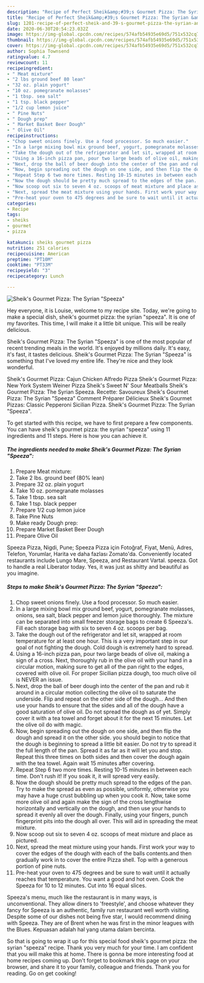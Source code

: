 ```yaml
---
description: "Recipe of Perfect Sheik&amp;#39;s Gourmet Pizza: The Syrian &amp;#34;Speeza&amp;#34;"
title: "Recipe of Perfect Sheik&amp;#39;s Gourmet Pizza: The Syrian &amp;#34;Speeza&amp;#34;"
slug: 1201-recipe-of-perfect-sheik-and-39-s-gourmet-pizza-the-syrian-and-34-speeza-and-34
date: 2020-06-30T20:54:23.032Z
image: https://img-global.cpcdn.com/recipes/574afb54935e69d5/751x532cq70/sheiks-gourmet-pizza-the-syrian-speeza-recipe-main-photo.jpg
thumbnail: https://img-global.cpcdn.com/recipes/574afb54935e69d5/751x532cq70/sheiks-gourmet-pizza-the-syrian-speeza-recipe-main-photo.jpg
cover: https://img-global.cpcdn.com/recipes/574afb54935e69d5/751x532cq70/sheiks-gourmet-pizza-the-syrian-speeza-recipe-main-photo.jpg
author: Sophia Townsend
ratingvalue: 4.7
reviewcount: 11
recipeingredient:
- " Meat mixture"
- "2 lbs ground beef 80 lean"
- "32 oz. plain yogurt"
- "10 oz. pomegranate molasses"
- "1 tbsp. sea salt"
- "1 tsp. black pepper"
- "1/2 cup lemon juice"
- " Pine Nuts"
- " Dough prep"
- " Market Basket Beer Dough"
- " Olive Oil"
recipeinstructions:
- "Chop sweet onions finely. Use a food processor. So much easier."
- "In a large mixing bowl mix ground beef, yogurt, pomegranate molasses, onions, sea salt, black pepper and lemon juice thoroughly. The mixture can be separated into small freezer storage bags to create 6 Speeza&#39;s. Fill each storage bag with six to seven 4 oz. scoops per bag."
- "Take the dough out of the refrigerator and let sit, wrapped at room temperature for at least one hour. This is a very important step in our goal of not fighting the dough. Cold dough is extremely hard to spread."
- "Using a 16-inch pizza pan, pour two large beads of olive oil, making a sign of a cross. Next, thoroughly rub in the olive oil with your hand in a circular motion, making sure to get all of the pan right to the edges, covered with olive oil. For proper Sicilian pizza dough, too much olive oil is NEVER an issue."
- "Next, drop the ball of beer dough into the center of the pan and rub it around in a circular motion collecting the olive oil to saturate the underside. Flip and repeat on the other side of the dough... And then use your hands to ensure that the sides and all of the dough have a good saturation of olive oil. Do not spread the dough as of yet. Simply cover it with a tea towel and forget about it for the next 15 minutes. Let the olive oil do with magic."
- "Now, begin spreading out the dough on one side, and then flip the dough and spread it on the other side. you should begin to notice that the dough is beginning to spread a little bit easier. Do not try to spread it the full length of the pan. Spread it as far as it will let you and stop. Repeat this three times on both sides and then cover the dough again with the tea towel. Again wait 15 minutes after covering."
- "Repeat Step 6 two more times. Resting 10-15 minutes in between each time. Don&#39;t rush it! If you soak it, it will spread very easily."
- "Now the dough should be pretty much spread to the edges of the pan. Try to make the spread as even as possible, uniformly, otherwise you may have a huge crust bubbling up when you cook it. Now, take some more olive oil and again make the sign of the cross lengthwise horizontally and vertically on the dough, and then use your hands to spread it evenly all over the dough. Finally, using your fingers, punch fingerprint pits into the dough all over. This will aid in spreading the meat mixture."
- "Now scoop out six to seven 4 oz. scoops of meat mixture and place as pictured."
- "Next, spread the meat mixture using your hands. First work your way to cover the edges of the dough with each of the balls contents.and then gradually work in to cover the entire Pizza shell. Top with a generous portion of pine nuts."
- "Pre-heat your oven to 475 degrees and be sure to wait until it actually reaches that temperature. You want a good and hot oven. Cook the Speeza for 10 to 12 minutes. Cut into 16 equal slices."
categories:
- Recipe
tags:
- sheiks
- gourmet
- pizza

katakunci: sheiks gourmet pizza 
nutrition: 251 calories
recipecuisine: American
preptime: "PT10M"
cooktime: "PT33M"
recipeyield: "3"
recipecategory: Lunch

---
```



![Sheik&#39;s Gourmet Pizza: The Syrian &#34;Speeza&#34;](https://img-global.cpcdn.com/recipes/574afb54935e69d5/751x532cq70/sheiks-gourmet-pizza-the-syrian-speeza-recipe-main-photo.jpg)

Hey everyone, it is Louise, welcome to my recipe site. Today, we're going to make a special dish, sheik&#39;s gourmet pizza: the syrian &#34;speeza&#34;. It is one of my favorites. This time, I will make it a little bit unique. This will be really delicious.

Sheik&#39;s Gourmet Pizza: The Syrian &#34;Speeza&#34; is one of the most popular of recent trending meals in the world. It's enjoyed by millions daily. It's easy, it's fast, it tastes delicious. Sheik&#39;s Gourmet Pizza: The Syrian &#34;Speeza&#34; is something that I've loved my entire life. They're nice and they look wonderful.

Sheik&#39;s Gourmet Pizza: Cajun Chicken Alfredo Pizza Sheik&#39;s Gourmet Pizza: New York System Weiner Pizza Sheik&#39;s Sweet N&#39; Sour Meatballs Sheik&#39;s Gourmet Pizza: The Syrian Speeza. Recette: Savoureux Sheik&#39;s Gourmet Pizza: The Syrian &#34;Speeza&#34; Comment Préparer Délicieux Sheik&#39;s Gourmet Pizzas: Classic Pepperoni Sicilian Pizza. Sheik&#39;s Gourmet Pizza: The Syrian &#34;Speeza&#34;.


To get started with this recipe, we have to first prepare a few components. You can have sheik&#39;s gourmet pizza: the syrian &#34;speeza&#34; using 11 ingredients and 11 steps. Here is how you can achieve it.

<!--inarticleads1-->

##### The ingredients needed to make Sheik&#39;s Gourmet Pizza: The Syrian &#34;Speeza&#34;:

1. Prepare  Meat mixture:
1. Take 2 lbs. ground beef (80% lean)
1. Prepare 32 oz. plain yogurt
1. Take 10 oz. pomegranate molasses
1. Take 1 tbsp. sea salt
1. Take 1 tsp. black pepper
1. Prepare 1/2 cup lemon juice
1. Take  Pine Nuts
1. Make ready  Dough prep:
1. Prepare  Market Basket Beer Dough
1. Prepare  Olive Oil


Speeza Pizza, Nigdi, Pune; Speeza Pizza için Fotoğraf, Fiyat, Menü, Adres, Telefon, Yorumlar, Harita ve daha fazlası Zomato&#39;da. Conveniently located restaurants include Lungo Mare, Speeza, and Restaurant Vartal. speeza. Got to handle a real Liberator today. Yes, it was just as shitty and beautiful as you imagine. 

<!--inarticleads2-->

##### Steps to make Sheik&#39;s Gourmet Pizza: The Syrian &#34;Speeza&#34;:

1. Chop sweet onions finely. Use a food processor. So much easier.
1. In a large mixing bowl mix ground beef, yogurt, pomegranate molasses, onions, sea salt, black pepper and lemon juice thoroughly. The mixture can be separated into small freezer storage bags to create 6 Speeza&#39;s. Fill each storage bag with six to seven 4 oz. scoops per bag.
1. Take the dough out of the refrigerator and let sit, wrapped at room temperature for at least one hour. This is a very important step in our goal of not fighting the dough. Cold dough is extremely hard to spread.
1. Using a 16-inch pizza pan, pour two large beads of olive oil, making a sign of a cross. Next, thoroughly rub in the olive oil with your hand in a circular motion, making sure to get all of the pan right to the edges, covered with olive oil. For proper Sicilian pizza dough, too much olive oil is NEVER an issue.
1. Next, drop the ball of beer dough into the center of the pan and rub it around in a circular motion collecting the olive oil to saturate the underside. Flip and repeat on the other side of the dough... And then use your hands to ensure that the sides and all of the dough have a good saturation of olive oil. Do not spread the dough as of yet. Simply cover it with a tea towel and forget about it for the next 15 minutes. Let the olive oil do with magic.
1. Now, begin spreading out the dough on one side, and then flip the dough and spread it on the other side. you should begin to notice that the dough is beginning to spread a little bit easier. Do not try to spread it the full length of the pan. Spread it as far as it will let you and stop. Repeat this three times on both sides and then cover the dough again with the tea towel. Again wait 15 minutes after covering.
1. Repeat Step 6 two more times. Resting 10-15 minutes in between each time. Don&#39;t rush it! If you soak it, it will spread very easily.
1. Now the dough should be pretty much spread to the edges of the pan. Try to make the spread as even as possible, uniformly, otherwise you may have a huge crust bubbling up when you cook it. Now, take some more olive oil and again make the sign of the cross lengthwise horizontally and vertically on the dough, and then use your hands to spread it evenly all over the dough. Finally, using your fingers, punch fingerprint pits into the dough all over. This will aid in spreading the meat mixture.
1. Now scoop out six to seven 4 oz. scoops of meat mixture and place as pictured.
1. Next, spread the meat mixture using your hands. First work your way to cover the edges of the dough with each of the balls contents.and then gradually work in to cover the entire Pizza shell. Top with a generous portion of pine nuts.
1. Pre-heat your oven to 475 degrees and be sure to wait until it actually reaches that temperature. You want a good and hot oven. Cook the Speeza for 10 to 12 minutes. Cut into 16 equal slices.


Speeza&#39;s menu, much like the restaurant is in many ways, is unconventional. They allow diners to &#39;freestyle&#39;, and choose whatever they fancy for Speeza is an authentic, family run restaurant well worth visiting. Despite some of our dishes not being five star, I would recommend dining with Speeza. They are of Brent when he was first in the minor leagues with the Blues. Kepuasan adalah hal yang utama dalam bercinta. 

So that is going to wrap it up for this special food sheik&#39;s gourmet pizza: the syrian &#34;speeza&#34; recipe. Thank you very much for your time. I am confident that you will make this at home. There is gonna be more interesting food at home recipes coming up. Don't forget to bookmark this page on your browser, and share it to your family, colleague and friends. Thank you for reading. Go on get cooking!
